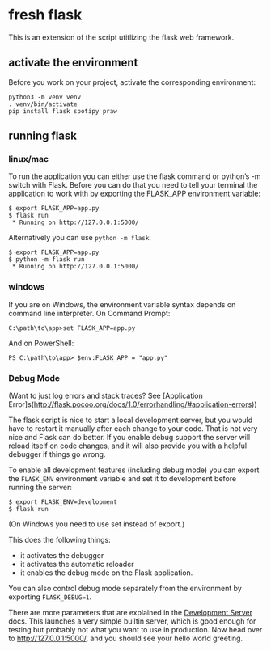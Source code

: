# fresh flask

This is an extension of the script utitlizing the flask web framework.

## activate the environment

Before you work on your project, activate the corresponding environment:
```
python3 -m venv venv
. venv/bin/activate
pip install flask spotipy praw
```

## running flask
### linux/mac
To run the application you can either use the flask command or python’s -m switch with Flask. Before you can do that you need to tell your terminal the application to work with by exporting the FLASK_APP environment variable:
```
$ export FLASK_APP=app.py
$ flask run
 * Running on http://127.0.0.1:5000/
```
Alternatively you can use ```python -m flask```:
```
$ export FLASK_APP=app.py
$ python -m flask run
 * Running on http://127.0.0.1:5000/
``` 
### windows
If you are on Windows, the environment variable syntax depends on command line interpreter. On Command Prompt:
```
C:\path\to\app>set FLASK_APP=app.py
```
And on PowerShell:
```
PS C:\path\to\app> $env:FLASK_APP = "app.py"
```
### Debug Mode

(Want to just log errors and stack traces? See [Application Error]s(http://flask.pocoo.org/docs/1.0/errorhandling/#application-errors))

The flask script is nice to start a local development server, but you would have to restart it manually after each change to your code. That is not very nice and Flask can do better. If you enable debug support the server will reload itself on code changes, and it will also provide you with a helpful debugger if things go wrong.

To enable all development features (including debug mode) you can export the ```FLASK_ENV``` environment variable and set it to development before running the server:
```
$ export FLASK_ENV=development
$ flask run
```
(On Windows you need to use set instead of export.)

This does the following things:
- it activates the debugger
- it activates the automatic reloader
- it enables the debug mode on the Flask application.

You can also control debug mode separately from the environment by exporting ```FLASK_DEBUG=1```.

There are more parameters that are explained in the [Development Server](http://flask.pocoo.org/docs/1.0/server/#server) docs.
This launches a very simple builtin server, which is good enough for testing but probably not what you want to use in production.
Now head over to http://127.0.0.1:5000/, and you should see your hello world greeting.
